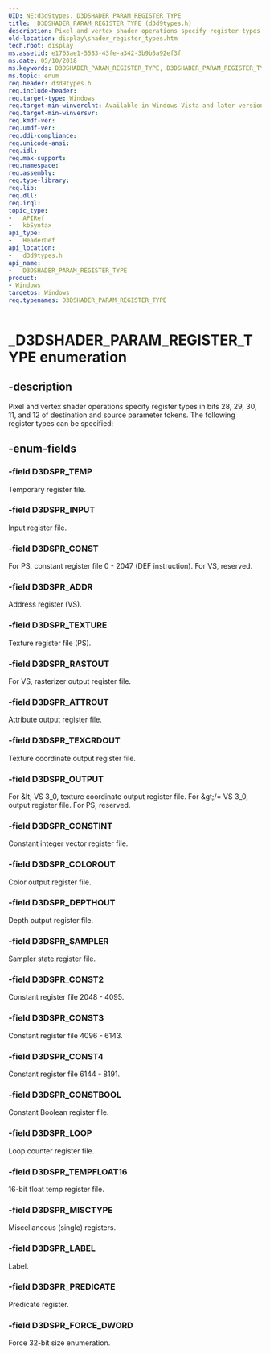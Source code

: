 ```yaml
---
UID: NE:d3d9types._D3DSHADER_PARAM_REGISTER_TYPE
title: _D3DSHADER_PARAM_REGISTER_TYPE (d3d9types.h)
description: Pixel and vertex shader operations specify register types in bits 28, 29, 30, 11, and 12 of destination and source parameter tokens.
old-location: display\shader_register_types.htm
tech.root: display
ms.assetid: e1763ae1-5583-43fe-a342-3b9b5a92ef3f
ms.date: 05/10/2018
ms.keywords: D3DSHADER_PARAM_REGISTER_TYPE, D3DSHADER_PARAM_REGISTER_TYPE enumeration [Display Devices], D3DSPR_ADDR, D3DSPR_ATTROUT, D3DSPR_COLOROUT, D3DSPR_CONST, D3DSPR_CONST2, D3DSPR_CONST3, D3DSPR_CONST4, D3DSPR_CONSTBOOL, D3DSPR_CONSTINT, D3DSPR_DEPTHOUT, D3DSPR_FORCE_DWORD, D3DSPR_INPUT, D3DSPR_LABEL, D3DSPR_LOOP, D3DSPR_MISCTYPE, D3DSPR_OUTPUT, D3DSPR_PREDICATE, D3DSPR_RASTOUT, D3DSPR_SAMPLER, D3DSPR_TEMP, D3DSPR_TEMPFLOAT16, D3DSPR_TEXCRDOUT, D3DSPR_TEXTURE, UserModeDisplayDriver_Shader_1968e381-80d3-44f2-a02d-7625ba93f95a.xml, _D3DSHADER_PARAM_REGISTER_TYPE, d3d9types/ D3DSPR_CONST, d3d9types/D3DSHADER_PARAM_REGISTER_TYPE, d3d9types/D3DSPR_ADDR, d3d9types/D3DSPR_ATTROUT, d3d9types/D3DSPR_COLOROUT, d3d9types/D3DSPR_CONST2, d3d9types/D3DSPR_CONST3, d3d9types/D3DSPR_CONST4, d3d9types/D3DSPR_CONSTBOOL, d3d9types/D3DSPR_CONSTINT, d3d9types/D3DSPR_DEPTHOUT, d3d9types/D3DSPR_FORCE_DWORD, d3d9types/D3DSPR_INPUT, d3d9types/D3DSPR_LABEL, d3d9types/D3DSPR_LOOP, d3d9types/D3DSPR_MISCTYPE, d3d9types/D3DSPR_OUTPUT, d3d9types/D3DSPR_PREDICATE, d3d9types/D3DSPR_RASTOUT, d3d9types/D3DSPR_SAMPLER, d3d9types/D3DSPR_TEMP, d3d9types/D3DSPR_TEMPFLOAT16, d3d9types/D3DSPR_TEXCRDOUT, d3d9types/D3DSPR_TEXTURE, display.shader_register_types
ms.topic: enum
req.header: d3d9types.h
req.include-header: 
req.target-type: Windows
req.target-min-winverclnt: Available in Windows Vista and later versions of the Windows operating systems.
req.target-min-winversvr: 
req.kmdf-ver: 
req.umdf-ver: 
req.ddi-compliance: 
req.unicode-ansi: 
req.idl: 
req.max-support: 
req.namespace: 
req.assembly: 
req.type-library: 
req.lib: 
req.dll: 
req.irql: 
topic_type:
-	APIRef
-	kbSyntax
api_type:
-	HeaderDef
api_location:
-	d3d9types.h
api_name:
-	D3DSHADER_PARAM_REGISTER_TYPE
product:
- Windows
targetos: Windows
req.typenames: D3DSHADER_PARAM_REGISTER_TYPE
---
```


# _D3DSHADER_PARAM_REGISTER_TYPE enumeration


## -description


Pixel and vertex shader operations specify register types in bits 28, 29, 30, 11, and 12 of destination and source parameter tokens. The following register types can be specified:


## -enum-fields




### -field D3DSPR_TEMP

Temporary register file.


### -field D3DSPR_INPUT

Input register file.


### -field D3DSPR_CONST

For PS, constant register file  0 - 2047 (DEF instruction). For VS, reserved.


### -field D3DSPR_ADDR

Address register (VS).


### -field D3DSPR_TEXTURE

Texture register file (PS).


### -field D3DSPR_RASTOUT

For VS, rasterizer output register file.


### -field D3DSPR_ATTROUT

Attribute output register file.


### -field D3DSPR_TEXCRDOUT

Texture coordinate output register file.


### -field D3DSPR_OUTPUT

For &amp;lt; VS 3_0, texture coordinate output register file. For &amp;gt;/= VS 3_0, output register file. For PS, reserved.


### -field D3DSPR_CONSTINT

Constant integer vector register file.


### -field D3DSPR_COLOROUT

Color output register file.


### -field D3DSPR_DEPTHOUT

Depth output register file.


### -field D3DSPR_SAMPLER

Sampler state register file.


### -field D3DSPR_CONST2

Constant register file  2048 - 4095.


### -field D3DSPR_CONST3

Constant register file  4096 - 6143.


### -field D3DSPR_CONST4

Constant register file  6144 - 8191.


### -field D3DSPR_CONSTBOOL

Constant Boolean register file.


### -field D3DSPR_LOOP

Loop counter register file.


### -field D3DSPR_TEMPFLOAT16

16-bit float temp register file.


### -field D3DSPR_MISCTYPE

Miscellaneous (single) registers.


### -field D3DSPR_LABEL

Label.


### -field D3DSPR_PREDICATE

Predicate register.


### -field D3DSPR_FORCE_DWORD

Force 32-bit size enumeration.

